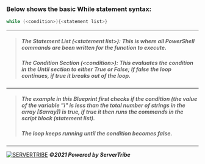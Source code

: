 ### **Below shows the basic While statement syntax:**
```powershell
while (<condition>){<statement list>}
```
---
> ##### The Statement List *(\<statement list>)*: This is where all PowerShell commands are been written for the function to execute.
> ##### The Condition Section *(\<condition>)*: This evaluates the condition in the Until section to either True or False; If false the loop continues, if true it breaks out of the loop.
---
> ##### The example in this Blueprint first checks if the condition *(the value of the variable "i" is less than the total number of strings in the array [$array])* is true, if true it then runs the commands in the script block *(statement list)*.
> ##### The loop keeps running until the condition becomes false.
---
[![SERVERTRIBE](https://www.servertribe.com/wp-content/themes/mars/assets/images/attune_logo.svg)](https://www.servertribe.com/)
***&copy;2021 Powered by ServerTribe***